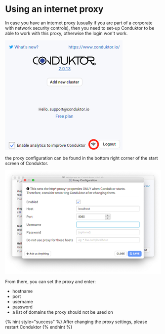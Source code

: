 # Using an internet proxy

In case you have an internet proxy \(usually if you are part of a corporate with network security controls\), then you need to set-up Conduktor to be able to work with this proxy, otherwise the login won't work.

![](../.gitbook/assets/screen-shot-2020-04-08-at-11.54.15.png)

the proxy configuration can be found in the bottom right corner of the start screen of Conduktor. 

![](../.gitbook/assets/image%20%282%29.png)

From there, you can set the proxy and enter:

* hostname
* port
* username
* password
* a list of domains the proxy should not be used on

{% hint style="success" %}
After changing the proxy settings, please restart Conduktor
{% endhint %}

